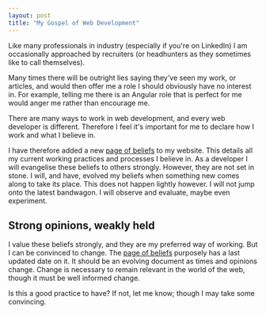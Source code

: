 ```yaml
---
layout: post
title: "My Gospel of Web Development"
---
```


Like many professionals in industry (especially if you're on LinkedIn) I am occasionally approached
by recruiters (or headhunters as they sometimes like to call themselves).

Many times there will be outright lies saying they've seen my work, or articles, and would then offer
me a role I should obviously have no interest in. For example, telling me there is an Angular role
that is perfect for me would anger me rather than encourage me.

There are many ways to work in web development, and every web developer is different. Therefore I feel
it's important for me to declare how I work and what I believe in.

I have therefore added a new <a href="/beliefs/">page of beliefs</a> to my website. This details all
my current working practices and processes I believe in. As a developer I will evangelise these beliefs
to others strongly. However, they are not set in stone. I will, and have, evolved my beliefs when
something new comes along to take its place. This does not happen lightly however. I will not jump
onto the latest bandwagon. I will observe and evaluate, maybe even experiment.

<h2>Strong opinions, weakly held</h2>
I value these beliefs strongly, and they are my preferred way of working. But I can be convinced to change.
The <a href="/beliefs/">page of beliefs</a> purposely has a last updated date on it. It should be an
evolving document as times and opinions change. Change is necessary to remain relevant in the world
of the web, though it must be well informed change.


Is this a good practice to have? If not, let me know; though I may take some convincing.
